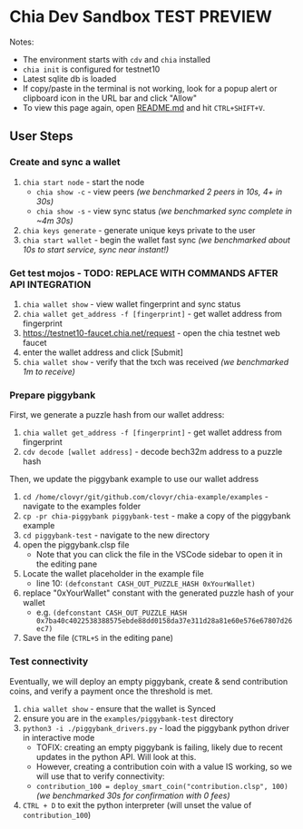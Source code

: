 # Chia Dev Sandbox TEST PREVIEW 

Notes:
- The environment starts with `cdv` and `chia` installed
- `chia init` is configured for testnet10
- Latest sqlite db is loaded
- If copy/paste in the terminal is not working, look for a popup alert or clipboard icon in the URL bar and click "Allow"
- To view this page again, open [README.md](README.md) and hit `CTRL+SHIFT+V`.

## User Steps

### Create and sync a wallet
1. `chia start node` - start the node
   - `chia show -c` - view peers *(we benchmarked 2 peers in 10s, 4+ in 30s)*
   - `chia show -s` - view sync status *(we benchmarked sync complete in ~4m 30s)*
2. `chia keys generate` - generate unique keys private to the user
3. `chia start wallet` - begin the wallet fast sync *(we benchmarked about 10s to start service, sync near instant!)*

### Get test mojos - TODO: REPLACE WITH COMMANDS AFTER API INTEGRATION
1. `chia wallet show` - view wallet fingerprint and sync status
2. `chia wallet get_address -f [fingerprint]` - get wallet address from fingerprint
3. https://testnet10-faucet.chia.net/request - open the chia testnet web faucet
4. enter the wallet address and click [Submit]
5. `chia wallet show` - verify that the txch was received *(we benchmarked 1m to receive)*

### Prepare piggybank
First, we generate a puzzle hash from our wallet address:

1. `chia wallet get_address -f [fingerprint]` - get wallet address from fingerprint
2. `cdv decode [wallet address]` - decode bech32m address to a puzzle hash

Then, we update the piggybank example to use our wallet address

1. `cd /home/clovyr/git/github.com/clovyr/chia-example/examples` - navigate to the examples folder
2. `cp -pr chia-piggybank piggybank-test` - make a copy of the piggybank example
3. `cd piggybank-test` - navigate to the new directory
4. open the piggybank.clsp file
   - Note that you can click the file in the VSCode sidebar to open it in the editing pane
6. Locate the wallet placeholder in the example file 
   - line 10: `(defconstant CASH_OUT_PUZZLE_HASH 0xYourWallet)`
7. replace "0xYourWallet" constant with the generated puzzle hash of your wallet
   - e.g. `(defconstant CASH_OUT_PUZZLE_HASH 0x7ba40c4022538388575ebde88dd0158da37e311d28a81e60e576e67807d26ec7)`
8. Save the file (`CTRL+S` in the editing pane)

### Test connectivity 
Eventually, we will deploy an empty piggybank, create & send contribution coins, and verify a payment once the threshold is met. 

1. `chia wallet show` - ensure that the wallet is Synced
2. ensure you are in the `examples/piggybank-test` directory
3. `python3 -i ./piggybank_drivers.py` - load the piggybank python driver in interactive mode
   - TOFIX: creating an empty piggybank is failing, likely due to recent updates in the python API. Will look at this.  
   - However, creating a contribution coin with a value IS working, so we will use that to verify connectivity: 
   - `contribution_100 = deploy_smart_coin("contribution.clsp", 100)` *(we benchmarked 30s for confirmation with 0 fees)*
5. `CTRL + D` to exit the python interpreter (will unset the value of `contribution_100`) 
